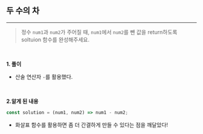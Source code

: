 ## 두 수의 차

---

> 정수 `num1`과 `num2`가 주어질 때, `num1`에서 `num2`를 뺀 값을 return하도록 soltuion 함수를 완성해주세요.

<br>

**1. 풀이**

- 산술 연산자 `-`를 활용했다.

<br>

**2.알게 된 내용**

```javascript
const solution = (num1, num2) => num1 - num2;
```

- 화살표 함수를 활용하면 좀 더 간결하게 만들 수 있다는 점을 깨달았다!
